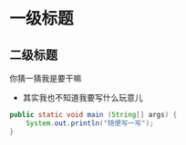 # 一级标题

## 二级标题



你猜一猜我是要干嘛

- 其实我也不知道我要写什么玩意儿

```java
public static void main (String[] args) {
	System.out.println("随便写一写");
}
```

